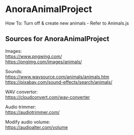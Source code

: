 # AnoraAnimalProject

How To:
Turn off & create new animals - Refer to Animals.js

## Sources for AnoraAnimalProject

Images:  
https://www.pngwing.com/  
https://pngimg.com/images/animals/

Sounds:  
https://www.wavsource.com/animals/animals.htm  
https://pixabay.com/sound-effects/search/animals/

WAV convertor:  
https://cloudconvert.com/wav-converter

Audio trimmer:  
https://audiotrimmer.com/

Modify audio volume:  
https://audioalter.com/volume
